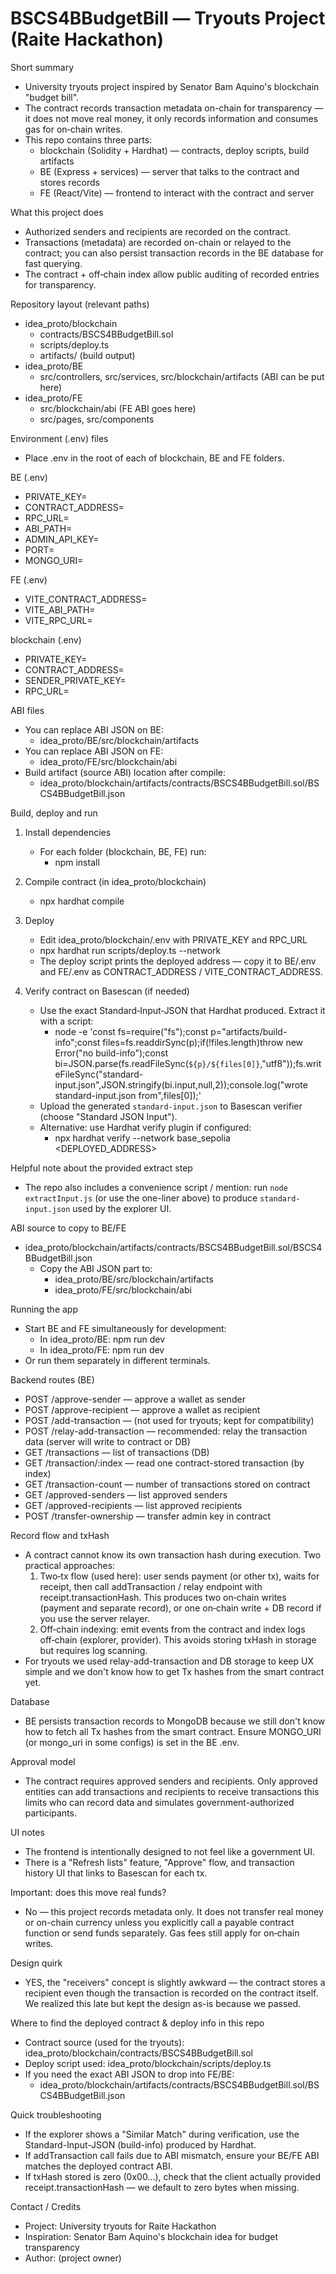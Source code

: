 # BSCS4BBudgetBill — Tryouts Project (Raite Hackathon)

Short summary

- University tryouts project inspired by Senator Bam Aquino's blockchain "budget bill".
- The contract records transaction metadata on-chain for transparency — it does not move real money, it only records information and consumes gas for on‑chain writes.
- This repo contains three parts:
  - blockchain (Solidity + Hardhat) — contracts, deploy scripts, build artifacts
  - BE (Express + services) — server that talks to the contract and stores records
  - FE (React/Vite) — frontend to interact with the contract and server

What this project does

- Authorized senders and recipients are recorded on the contract.
- Transactions (metadata) are recorded on-chain or relayed to the contract; you can also persist transaction records in the BE database for fast querying.
- The contract + off‑chain index allow public auditing of recorded entries for transparency.

Repository layout (relevant paths)

- idea_proto/blockchain
  - contracts/BSCS4BBudgetBill.sol
  - scripts/deploy.ts
  - artifacts/ (build output)
- idea_proto/BE
  - src/controllers, src/services, src/blockchain/artifacts (ABI can be put here)
- idea_proto/FE
  - src/blockchain/abi (FE ABI goes here)
  - src/pages, src/components

Environment (.env) files

- Place .env in the root of each of blockchain, BE and FE folders.

BE (.env)

- PRIVATE_KEY=
- CONTRACT_ADDRESS=
- RPC_URL=
- ABI_PATH=
- ADMIN_API_KEY=
- PORT=
- MONGO_URI=

FE (.env)

- VITE_CONTRACT_ADDRESS=
- VITE_ABI_PATH=
- VITE_RPC_URL=

blockchain (.env)

- PRIVATE_KEY=
- CONTRACT_ADDRESS=
- SENDER_PRIVATE_KEY=
- RPC_URL=

ABI files

- You can replace ABI JSON on BE:
  - idea_proto/BE/src/blockchain/artifacts
- You can replace ABI JSON on FE:
  - idea_proto/FE/src/blockchain/abi
- Build artifact (source ABI) location after compile:
  - idea_proto/blockchain/artifacts/contracts/BSCS4BBudgetBill.sol/BSCS4BBudgetBill.json

Build, deploy and run

1. Install dependencies

   - For each folder (blockchain, BE, FE) run:
     - npm install

2. Compile contract (in idea_proto/blockchain)

   - npx hardhat compile

3. Deploy

   - Edit idea_proto/blockchain/.env with PRIVATE_KEY and RPC_URL
   - npx hardhat run scripts/deploy.ts --network <your-network>
   - The deploy script prints the deployed address — copy it to BE/.env and FE/.env as CONTRACT_ADDRESS / VITE_CONTRACT_ADDRESS.

4. Verify contract on Basescan (if needed)
   - Use the exact Standard‑Input‑JSON that Hardhat produced. Extract it with a script:
     - node -e 'const fs=require("fs");const p="artifacts/build-info";const files=fs.readdirSync(p);if(!files.length)throw new Error("no build-info");const bi=JSON.parse(fs.readFileSync(`${p}/${files[0]}`,"utf8"));fs.writeFileSync("standard-input.json",JSON.stringify(bi.input,null,2));console.log("wrote standard-input.json from",files[0]);'
   - Upload the generated `standard-input.json` to Basescan verifier (choose "Standard JSON Input").
   - Alternative: use Hardhat verify plugin if configured:
     - npx hardhat verify --network base_sepolia <DEPLOYED_ADDRESS>

Helpful note about the provided extract step

- The repo also includes a convenience script / mention: run `node extractInput.js` (or use the one-liner above) to produce `standard-input.json` used by the explorer UI.

ABI source to copy to BE/FE

- idea_proto/blockchain/artifacts/contracts/BSCS4BBudgetBill.sol/BSCS4BBudgetBill.json
  - Copy the ABI JSON part to:
    - idea_proto/BE/src/blockchain/artifacts
    - idea_proto/FE/src/blockchain/abi

Running the app

- Start BE and FE simultaneously for development:
  - In idea_proto/BE: npm run dev
  - In idea_proto/FE: npm run dev
- Or run them separately in different terminals.

Backend routes (BE)

- POST /approve-sender — approve a wallet as sender
- POST /approve-recipient — approve a wallet as recipient
- POST /add-transaction — (not used for tryouts; kept for compatibility)
- POST /relay-add-transaction — recommended: relay the transaction data (server will write to contract or DB)
- GET /transactions — list of transactions (DB)
- GET /transaction/:index — read one contract-stored transaction (by index)
- GET /transaction-count — number of transactions stored on contract
- GET /approved-senders — list approved senders
- GET /approved-recipients — list approved recipients
- POST /transfer-ownership — transfer admin key in contract

Record flow and txHash

- A contract cannot know its own transaction hash during execution. Two practical approaches:
  1. Two‑tx flow (used here): user sends payment (or other tx), waits for receipt, then call addTransaction / relay endpoint with receipt.transactionHash. This produces two on‑chain writes (payment and separate record), or one on‑chain write + DB record if you use the server relayer.
  2. Off‑chain indexing: emit events from the contract and index logs off‑chain (explorer, provider). This avoids storing txHash in storage but requires log scanning.
- For tryouts we used relay-add-transaction and DB storage to keep UX simple and we don't know how to get Tx hashes from the smart contract yet.

Database

- BE persists transaction records to MongoDB because we still don't know how to fetch all Tx hashes from the smart contract. Ensure MONGO_URI (or mongo_uri in some configs) is set in the BE .env.

Approval model

- The contract requires approved senders and recipients. Only approved entities can add transactions and recipients to receive transactions this limits who can record data and simulates government-authorized participants.

UI notes

- The frontend is intentionally designed to not feel like a government UI.
- There is a "Refresh lists" feature, "Approve" flow, and transaction history UI that links to Basescan for each tx.

Important: does this move real funds?

- No — this project records metadata only. It does not transfer real money or on-chain currency unless you explicitly call a payable contract function or send funds separately. Gas fees still apply for on‑chain writes.

Design quirk

- YES, the "receivers" concept is slightly awkward — the contract stores a recipient even though the transaction is recorded on the contract itself. We realized this late but kept the design as-is because we passed.

Where to find the deployed contract & deploy info in this repo

- Contract source (used for the tryouts): idea_proto/blockchain/contracts/BSCS4BBudgetBill.sol
- Deploy script used: idea_proto/blockchain/scripts/deploy.ts
- If you need the exact ABI JSON to drop into FE/BE:
  - idea_proto/blockchain/artifacts/contracts/BSCS4BBudgetBill.sol/BSCS4BBudgetBill.json

Quick troubleshooting

- If the explorer shows a "Similar Match" during verification, use the Standard-Input-JSON (build-info) produced by Hardhat.
- If addTransaction call fails due to ABI mismatch, ensure your BE/FE ABI matches the deployed contract ABI.
- If txHash stored is zero (0x00...), check that the client actually provided receipt.transactionHash — we default to zero bytes when missing.

Contact / Credits

- Project: University tryouts for Raite Hackathon
- Inspiration: Senator Bam Aquino's blockchain idea for budget transparency
- Author: (project owner)

